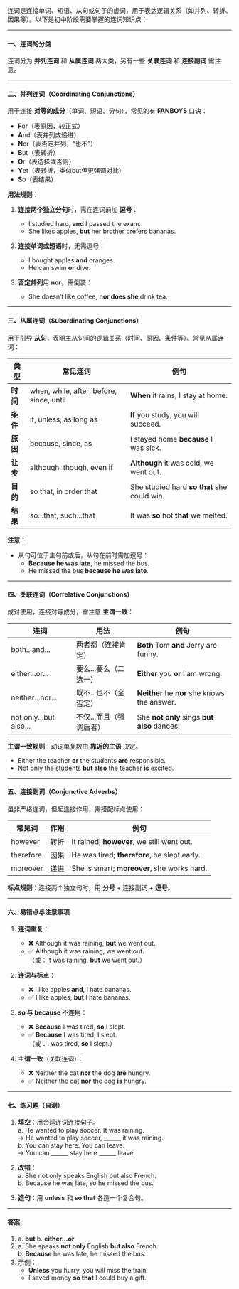 连词是连接单词、短语、从句或句子的虚词，用于表达逻辑关系（如并列、转折、因果等）。以下是初中阶段需要掌握的连词知识点：

---

#### **一、连词的分类**
连词分为 **并列连词** 和 **从属连词** 两大类，另有一些 **关联连词** 和 **连接副词** 需注意。

---

#### **二、并列连词（Coordinating Conjunctions）**
用于连接 **对等的成分**（单词、短语、分句），常见的有 **FANBOYS** 口诀：
- **F**or（表原因，较正式）
- **A**nd（表并列或递进）
- **N**or（表否定并列，“也不”）
- **B**ut（表转折）
- **O**r（表选择或否则）
- **Y**et（表转折，类似but但更强调对比）
- **S**o（表结果）

**用法规则**：
1. **连接两个独立分句**时，需在连词前加 **逗号**：
   - I studied hard, **and** I passed the exam.  
   - She likes apples, **but** her brother prefers bananas.

2. **连接单词或短语**时，无需逗号：
   - I bought apples **and** oranges.  
   - He can swim **or** dive.

3. **否定并列**用 **nor**，需倒装：
   - She doesn’t like coffee, **nor does she** drink tea.

---

#### **三、从属连词（Subordinating Conjunctions）**
用于引导 **从句**，表明主从句间的逻辑关系（时间、原因、条件等）。常见从属连词：

| **类型** | **常见连词**                             | **例句**                                    |
| -------- | ---------------------------------------- | ------------------------------------------- |
| **时间** | when, while, after, before, since, until | **When** it rains, I stay at home.          |
| **条件** | if, unless, as long as                   | **If** you study, you will succeed.         |
| **原因** | because, since, as                       | I stayed home **because** I was sick.       |
| **让步** | although, though, even if                | **Although** it was cold, we went out.      |
| **目的** | so that, in order that                   | She studied hard **so that** she could win. |
| **结果** | so...that, such...that                   | It was **so** hot **that** we melted.       |

**注意**：
- 从句可位于主句前或后，从句在前时需加逗号：
  - **Because he was late**, he missed the bus.  
  - He missed the bus **because he was late**.

---

#### **四、关联连词（Correlative Conjunctions）**
成对使用，连接对等成分，需注意 **主谓一致**：

| **连词**               | **用法**                | **例句**                                     |
| ---------------------- | ----------------------- | -------------------------------------------- |
| both...and...          | 两者都（连接肯定）      | **Both** Tom **and** Jerry are funny.        |
| either...or...         | 要么...要么（二选一）   | **Either** you **or** I am wrong.            |
| neither...nor...       | 既不...也不（全否定）   | **Neither** he **nor** she knows the answer. |
| not only...but also... | 不仅...而且（强调后者） | She **not only** sings **but also** dances.  |

**主谓一致规则**：动词单复数由 **靠近的主语** 决定。  
- Either the teacher **or** the students **are** responsible.  
- Not only the students **but also** the teacher **is** excited.

---

#### **五、连接副词（Conjunctive Adverbs）**
虽非严格连词，但起连接作用，需搭配标点使用：

| **常见词** | 作用 | **例句**                                     |
| ---------- | ---- | -------------------------------------------- |
| however    | 转折 | It rained; **however**, we still went out.   |
| therefore  | 因果 | He was tired; **therefore**, he slept early. |
| moreover   | 递进 | She is smart; **moreover**, she works hard.  |

**标点规则**：连接两个独立句时，用 **分号** + 连接副词 + **逗号**。

---

#### **六、易错点与注意事项**
1. **连词重复**：  
   - ❌ Although it was raining, **but** we went out.  
   - ✅ Although it was raining, we went out.  
     （或：It was raining, **but** we went out.）

2. **连词与标点**：  
   - ❌ I like apples **and**, I hate bananas.  
   - ✅ I like apples, **but** I hate bananas.

3. **so 与 because 不连用**：  
   - ❌ **Because** I was tired, **so** I slept.  
   - ✅ **Because** I was tired, I slept.  
     （或：I was tired, **so** I slept.）

4. **主谓一致**（关联连词）：  
   - ❌ Neither the cat **nor** the dog **are** hungry.  
   - ✅ Neither the cat **nor** the dog **is** hungry.

---

#### **七、练习题（自测）**
1. **填空**：用合适连词连接句子。  
   a. He wanted to play soccer. It was raining.  
   → He wanted to play soccer, ______ it was raining.  
   b. You can stay here. You can leave.  
   → You can ______ stay here ______ leave.

2. **改错**：  
   a. She not only speaks English but also French.  
   b. Because he was late, so he missed the bus.

3. **造句**：用 **unless** 和 **so that** 各造一个复合句。

---

#### **答案**
1. a. **but**  b. **either...or**  
2. a. She speaks **not only** English **but also** French.  
   b. **Because** he was late, he missed the bus.  
3. 示例：  
   - **Unless** you hurry, you will miss the train.  
   - I saved money **so that** I could buy a gift.

